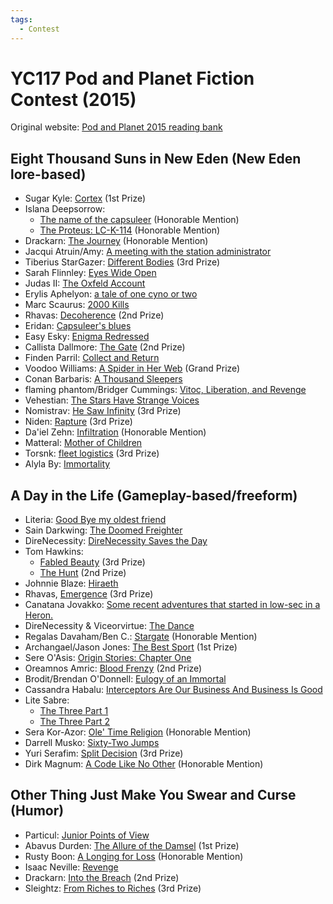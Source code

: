 ```yaml
---
tags:
  - Contest
---
```


# YC117 Pod and Planet Fiction Contest (2015)

Original website: [Pod and Planet 2015 reading bank](https://podandplanet.wixsite.com/podandplanet/copy-of-contest-entries)

## Eight Thousand Suns in New Eden (New Eden lore-based)

- Sugar Kyle: [Cortex]() (1st Prize)
- Islana Deepsorrow:
    - [The name of the capsuleer]() (Honorable Mention)
    - [The Proteus: LC-K-114]() (Honorable Mention)
- Drackarn: [The Journey]() (Honorable Mention)
- Jacqui Atruin/Amy: [A meeting with the station administrator]()
- Tiberius StarGazer: [Different Bodies]() (3rd Prize)
- Sarah Flinnley: [Eyes Wide Open]()
- Judas II: [The Oxfeld Account]()
- Erylis Aphelyon: [a tale of one cyno or two]()
- Marc Scaurus: [2000 Kills]()
- Rhavas: [Decoherence]() (2nd Prize)
- Eridan: [Capsuleer's blues]()
- Easy Esky: [Enigma Redressed]()
- Callista Dallmore: [The Gate]() (2nd Prize)
- Finden Parril: [Collect and Return]()
- Voodoo Williams: [A Spider in Her Web]() (Grand Prize)
- Conan Barbaris: [A Thousand Sleepers]()
- flaming phantom/Bridger Cummings: [Vitoc, Liberation, and Revenge]()
- Vehestian: [The Stars Have Strange Voices]()
- Nomistrav: [He Saw Infinity]() (3rd Prize)
- Niden: [Rapture]() (3rd Prize)
- Da'iel Zehn: [Infiltration]() (Honorable Mention)
- Matteral: [Mother of Children]()
- Torsnk: [fleet logistics]() (3rd Prize)
- Alyla By: [Immortality]()

## A Day in the Life (Gameplay-based/freeform)

- Literia: [Good Bye my oldest friend]()
- Sain Darkwing: [The Doomed Freighter]()
- DireNecessity: [DireNecessity Saves the Day]()
- Tom Hawkins:
    - [Fabled Beauty]() (3rd Prize)
    - [The Hunt]() (2nd Prize)
- Johnnie Blaze: [Hiraeth]()
- Rhavas, [Emergence]() (3rd Prize)
- Canatana Jovakko: [Some recent adventures that started in low-sec in a Heron.]()
- DireNecessity & Viceorvirtue: [The Dance]()
- Regalas Davaham/Ben C.: [Stargate]() (Honorable Mention)
- Archangael/Jason Jones: [The Best Sport]() (1st Prize)
- Sere O'Asis: [Origin Stories:  Chapter One]()
- Oreamnos Amric: [Blood Frenzy]() (2nd Prize)
- Brodit/Brendan O'Donnell: [Eulogy of an Immortal]()
- Cassandra Habalu: [Interceptors Are Our Business And Business Is Good]()
- Lite Sabre:
    - [The Three Part 1]()
    - [The Three Part 2]()
- Sera Kor-Azor: [Ole' Time Religion]() (Honorable Mention)
- Darrell Musko: [Sixty-Two Jumps]()
- Yuri Serafim: [Split Decision]() (3rd Prize)
- Dirk Magnum: [A Code Like No Other]() (Honorable Mention)


## Other Thing Just Make You Swear and Curse (Humor)

- Particul: [Junior Points of View]()
- Abavus Durden: [The Allure of the Damsel]() (1st Prize)
- Rusty Boon: [A Longing for Loss]() (Honorable Mention)
- Isaac Neville: [Revenge]()
- Drackarn: [Into the Breach]() (2nd Prize)
- Sleightz: [From Riches to Riches]() (3rd Prize)